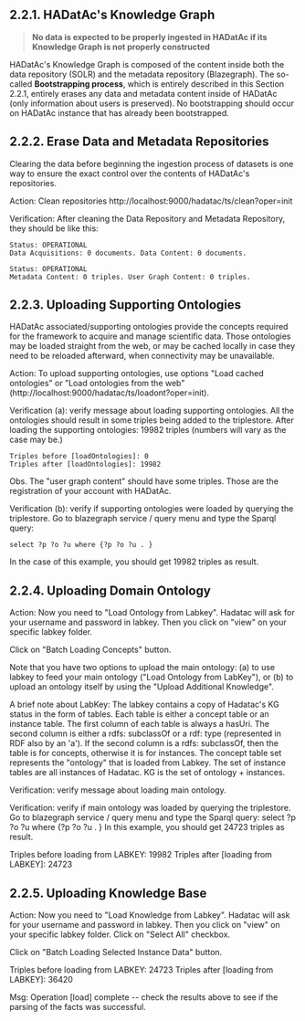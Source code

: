 ## 2.2.1. HADatAc's Knowledge Graph

> **No data is expected to be properly ingested in HADatAc if its Knowledge Graph is not properly constructed**

HADatAc's Knowledge Graph is composed of the content inside both the data repository (SOLR) and the metadata repository (Blazegraph). The so-called __Bootstrapping process__, which is entirely described in this Section 2.2.1, entirely erases any data and metadata content inside of HADatAc (only information about users is preserved). No bootstrapping should occur on HADatAc instance that has already been bootstrapped. 

## 2.2.2. Erase Data and Metadata Repositories 
 
Clearing the data before beginning the ingestion process of datasets is one way to ensure the exact control over the contents of HADatAc's repositories. 

Action: Clean repositories
  http://localhost:9000/hadatac/ts/clean?oper=init 

Verification:  After cleaning the Data Repository and Metadata Repository, they should be like this:

    Status: OPERATIONAL 
    Data Acquisitions: 0 documents. Data Content: 0 documents. 

    Status: OPERATIONAL 
    Metadata Content: 0 triples. User Graph Content: 0 triples.

## 2.2.3. Uploading Supporting Ontologies

HADatAc associated/supporting ontologies provide the concepts required for the framework to acquire and manage scientific data. Those ontologies may be loaded straight from the web, or may be cached locally in case they need to be reloaded afterward, when connectivity may be unavailable. 
  
Action:  To upload supporting ontologies, use options "Load cached ontologies" or "Load ontologies from the web" (http://localhost:9000/hadatac/ts/loadont?oper=init).

Verification (a):  verify message about loading supporting ontologies. All the ontologies should result in some triples being added to the triplestore. After loading the supporting ontologies: 19982 triples (numbers will vary as the case may be.)

	Triples before [loadOntologies]: 0
	Triples after [loadOntologies]: 19982

Obs. The "user graph content" should have some triples. Those are the registration of your account with HADatAc.

Verification (b):  verify if supporting ontologies were loaded by querying the triplestore.  Go to blazegraph service / query menu and type the Sparql query: 

	select ?p ?o ?u where {?p ?o ?u . } 	

In the case of this example, you should get 19982 triples as result. 

## 2.2.4. Uploading Domain Ontology

Action: Now you need to "Load Ontology from Labkey". Hadatac will ask for your username and password in labkey.  Then you click on "view" on your specific labkey folder. 

Click on "Batch Loading Concepts" button. 

Note that you have two options to upload the main ontology: (a) to use labkey to feed your main ontology ("Load Ontology from LabKey"), or (b) to upload an ontology itself by using the "Upload Additional Knowledge".

A brief note about LabKey: The labkey contains a copy of Hadatac's KG status in the form of tables. Each table is either a concept table or an instance table. The first column of each table is always a hasUri. The second column is either a rdfs: subclassOf or a rdf: type (represented in RDF also by an 'a'). If the second column is a rdfs: subclassOf, then the table is for concepts, otherwise it is for instances. The concept table set represents the "ontology" that is loaded from Labkey. The set of instance tables are all instances of Hadatac. KG is the set of ontology + instances.

Verification: verify message about loading main ontology.

Verification: verify if main ontology was loaded by querying the triplestore. Go to blazegraph service / query menu and type the Sparql query: select ?p ?o ?u where {?p ?o ?u . } 	 In this example, you should get 24723 triples as result. 

Triples before loading from LABKEY: 19982
Triples after [loading from LABKEY]: 24723   

## 2.2.5. Uploading Knowledge Base

Action: Now you need to "Load Knowledge from Labkey". Hadatac will ask for your username and password in labkey. Then you click on "view" on your specific labkey folder.  Click on "Select All" checkbox. 

Click on "Batch Loading Selected Instance Data" button. 

Triples before loading from LABKEY: 24723
Triples after [loading from LABKEY]: 36420   

Msg: Operation [load] complete -- check the results above to see if the parsing of the facts was successful.
